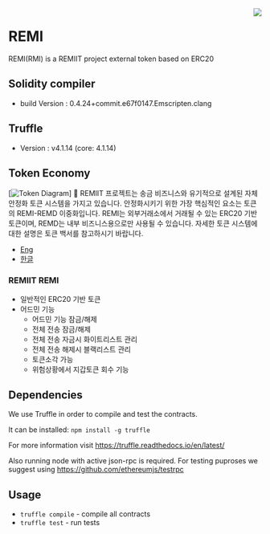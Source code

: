 <img src="assets/remi_log.png" align="right" />

# REMI
REMI(RMI) is a REMIIT project external token based on ERC20
## Solidity compiler
- build Version : 0.4.24+commit.e67f0147.Emscripten.clang

## Truffle 
- Version : v4.1.14 (core: 4.1.14)

## Token Economy
[![Token Diagram](./docs/remi-remd.png)]
🎉 REMIIT 프로젝트는 송금 비즈니스와 유기적으로 설계된 자체 안정화 토큰 시스템을 가지고 있습니다.
안정화시키기 위한 가장 핵심적인 요소는 토큰의 REMI-REMD 이중화입니다. 
REMI는 외부거래소에서 거래될 수 있는 ERC20 기반 토큰이며, REMD는 내부 비즈니스용으로만 사용될 수 있습니다.
자세한 토큰 시스템에 대한 설명은 토큰 백서를 참고하시기 바랍니다.
- [Eng](https://s3-ap-northeast-1.amazonaws.com/remiiit-docu/Papers/tokenEconomy_eng.pdf)
- [한글](https://s3-ap-northeast-1.amazonaws.com/remiiit-docu/Papers/tokenEconomy_kor.pdf)
 
### REMIIT REMI
- 일반적인 ERC20 기반 토큰
- 어드민 기능
  - 어드민 기능 잠금/해제
  - 전체 전송 잠금/해제
  - 전체 전송 자금시 화이트리스트 관리
  - 전체 전송 해제시 블랙리스트 관리
  - 토큰소각 가능
  - 위험상황에서 지갑토큰 회수 기능  

## Dependencies
We use Truffle in order to compile and test the contracts.

It can be installed:
`npm install -g truffle`

For more information visit https://truffle.readthedocs.io/en/latest/

Also running node with active json-rpc is required. For testing puproses we suggest using https://github.com/ethereumjs/testrpc

## Usage
- `truffle compile` - compile all contracts
- `truffle test` - run tests

